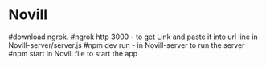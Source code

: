 # Novill
#download ngrok.
#ngrok http 3000 - to get Link and paste it into url line in Novill-server/server.js
#npm dev run - in Novill-server to run the server
#npm start in Novill file to start the app
